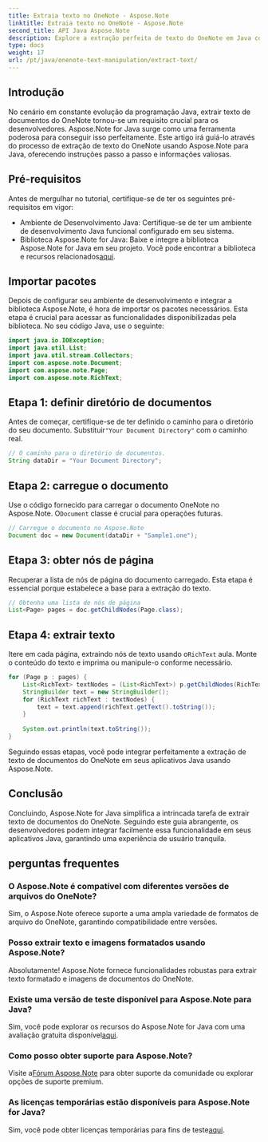 ```yaml
---
title: Extraia texto no OneNote - Aspose.Note
linktitle: Extraia texto no OneNote - Aspose.Note
second_title: API Java Aspose.Note
description: Explore a extração perfeita de texto do OneNote em Java com Aspose.Note. Integre, manipule e aprimore seus aplicativos sem esforço.
type: docs
weight: 17
url: /pt/java/onenote-text-manipulation/extract-text/
---
```

## Introdução
No cenário em constante evolução da programação Java, extrair texto de documentos do OneNote tornou-se um requisito crucial para os desenvolvedores. Aspose.Note for Java surge como uma ferramenta poderosa para conseguir isso perfeitamente. Este artigo irá guiá-lo através do processo de extração de texto do OneNote usando Aspose.Note para Java, oferecendo instruções passo a passo e informações valiosas.
## Pré-requisitos
Antes de mergulhar no tutorial, certifique-se de ter os seguintes pré-requisitos em vigor:
- Ambiente de Desenvolvimento Java: Certifique-se de ter um ambiente de desenvolvimento Java funcional configurado em seu sistema.
-  Biblioteca Aspose.Note for Java: Baixe e integre a biblioteca Aspose.Note for Java em seu projeto. Você pode encontrar a biblioteca e recursos relacionados[aqui](https://releases.aspose.com/note/java/).
## Importar pacotes
Depois de configurar seu ambiente de desenvolvimento e integrar a biblioteca Aspose.Note, é hora de importar os pacotes necessários. Esta etapa é crucial para acessar as funcionalidades disponibilizadas pela biblioteca. No seu código Java, use o seguinte:
```java
import java.io.IOException;
import java.util.List;
import java.util.stream.Collectors;
import com.aspose.note.Document;
import com.aspose.note.Page;
import com.aspose.note.RichText;
```
## Etapa 1: definir diretório de documentos
 Antes de começar, certifique-se de ter definido o caminho para o diretório do seu documento. Substituir`"Your Document Directory"` com o caminho real.
```java
// O caminho para o diretório de documentos.
String dataDir = "Your Document Directory";
```
## Etapa 2: carregue o documento
 Use o código fornecido para carregar o documento OneNote no Aspose.Note. O`Document` classe é crucial para operações futuras.
```java
// Carregue o documento no Aspose.Note
Document doc = new Document(dataDir + "Sample1.one");
```
## Etapa 3: obter nós de página
Recuperar a lista de nós de página do documento carregado. Esta etapa é essencial porque estabelece a base para a extração do texto.
```java
// Obtenha uma lista de nós de página
List<Page> pages = doc.getChildNodes(Page.class);
```
## Etapa 4: extrair texto
Itere em cada página, extraindo nós de texto usando o`RichText` aula. Monte o conteúdo do texto e imprima ou manipule-o conforme necessário.
```java
for (Page p : pages) {
    List<RichText> textNodes = (List<RichText>) p.getChildNodes(RichText.class);
    StringBuilder text = new StringBuilder();
    for (RichText richText : textNodes) {
        text = text.append(richText.getText().toString());
    }
    
    System.out.println(text.toString());
}
```
Seguindo essas etapas, você pode integrar perfeitamente a extração de texto de documentos do OneNote em seus aplicativos Java usando Aspose.Note.
## Conclusão
Concluindo, Aspose.Note for Java simplifica a intrincada tarefa de extrair texto de documentos do OneNote. Seguindo este guia abrangente, os desenvolvedores podem integrar facilmente essa funcionalidade em seus aplicativos Java, garantindo uma experiência de usuário tranquila.
## perguntas frequentes
### O Aspose.Note é compatível com diferentes versões de arquivos do OneNote?
Sim, o Aspose.Note oferece suporte a uma ampla variedade de formatos de arquivo do OneNote, garantindo compatibilidade entre versões.
### Posso extrair texto e imagens formatados usando Aspose.Note?
Absolutamente! Aspose.Note fornece funcionalidades robustas para extrair texto formatado e imagens de documentos do OneNote.
### Existe uma versão de teste disponível para Aspose.Note para Java?
Sim, você pode explorar os recursos do Aspose.Note for Java com uma avaliação gratuita disponível[aqui](https://releases.aspose.com/).
### Como posso obter suporte para Aspose.Note?
 Visite a[Fórum Aspose.Note](https://forum.aspose.com/c/note/28) para obter suporte da comunidade ou explorar opções de suporte premium.
### As licenças temporárias estão disponíveis para Aspose.Note for Java?
 Sim, você pode obter licenças temporárias para fins de teste[aqui](https://purchase.aspose.com/temporary-license/).